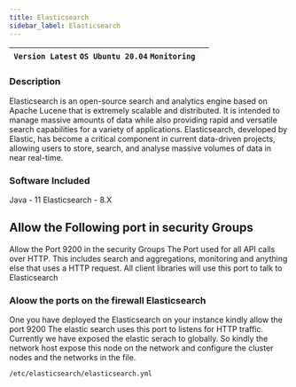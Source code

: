 ```yaml
---
title: Elasticsearch
sidebar_label: Elasticsearch
---
```


|**`Version Latest` `OS Ubuntu 20.04` `Monitoring`**|  |
|-------------------------------------------------------|--|

### Description

Elasticsearch is an open-source search and analytics engine based on Apache Lucene that is extremely scalable and distributed. It is intended to manage massive amounts of data while also providing rapid and versatile search capabilities for a variety of applications. Elasticsearch, developed by Elastic, has become a critical component in current data-driven projects, allowing users to store, search, and analyse massive volumes of data in near real-time.

### Software Included

Java - 11
Elasticsearch - 8.X

## Allow the Following port in security Groups

Allow the Port 9200  in the security Groups The Port used for all API calls over HTTP. This includes search and aggregations, monitoring and anything else that uses a HTTP request. All client libraries will use this port to talk to Elasticsearch

### Aloow the ports on the firewall Elasticsearch

One you have deployed the Elasticsearch on your instance kindly allow the port 9200 The elastic search uses this port to listens for HTTP traffic. Currently we have exposed the elastic serach to globally. So kindly the network host expose this node on the network and configure the cluster nodes and the networks in the file.

~~~
/etc/elasticsearch/elasticsearch.yml
~~~


